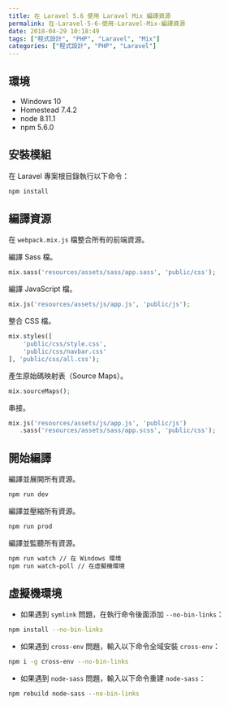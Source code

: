 ```yaml
---
title: 在 Laravel 5.6 使用 Laravel Mix 編譯資源
permalink: 在-Laravel-5-6-使用-Laravel-Mix-編譯資源
date: 2018-04-29 10:18:49
tags: ["程式設計", "PHP", "Laravel", "Mix"]
categories: ["程式設計", "PHP", "Laravel"]
---
```


## 環境

- Windows 10
- Homestead 7.4.2
- node 8.11.1
- npm 5.6.0

## 安裝模組

在 Laravel 專案根目錄執行以下命令：

```BASH
npm install
```

## 編譯資源

在 `webpack.mix.js` 檔整合所有的前端資源。

編譯 Sass 檔。

```PHP
mix.sass('resources/assets/sass/app.sass', 'public/css');
```

編譯 JavaScript 檔。

```PHP
mix.js('resources/assets/js/app.js', 'public/js');
```

整合 CSS 檔。

```PHP
mix.styles([
    'public/css/style.css',
    'public/css/navbar.css'
], 'public/css/all.css');
```

產生原始碼映射表（Source Maps）。

```PHP
mix.sourceMaps();
```

串接。

```PHP
mix.js('resources/assets/js/app.js', 'public/js')
   .sass('resources/assets/sass/app.scss', 'public/css');
```

## 開始編譯

編譯並展開所有資源。

```BASH
npm run dev
```

編譯並壓縮所有資源。

```BASH
npm run prod
```

編譯並監聽所有資源。

```BASH
npm run watch // 在 Windows 環境
npm run watch-poll // 在虛擬機環境
```

## 虛擬機環境

- 如果遇到 `symlink` 問題，在執行命令後面添加 `--no-bin-links`：

```BASH
npm install --no-bin-links
```

- 如果遇到 `cross-env` 問題，輸入以下命令全域安裝 `cross-env`：

```BASH
npm i -g cross-env --no-bin-links
```

- 如果遇到 `node-sass` 問題，輸入以下命令重建 `node-sass`：

```BASH
npm rebuild node-sass --no-bin-links
```
